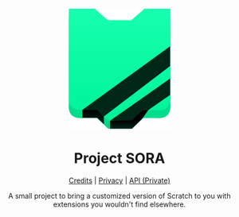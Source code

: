 <div align="center">

![](https://github.com/GitbyteMaster/SORA/blob/main/assets/logo.svg)

# Project SORA

[Credits](https://github.com/GitbyteMaster/SORA/blob/main/notes/Credits.md) | [Privacy](https://github.com/GitbyteMaster/SORA/blob/main/notes/Privacy.md) | [API (Private)](https://github.com/GitbyteMaster/SORA-API/tree/main)

A small project to bring a customized version of Scratch to you with extensions you wouldn't find elsewhere.

</div>
